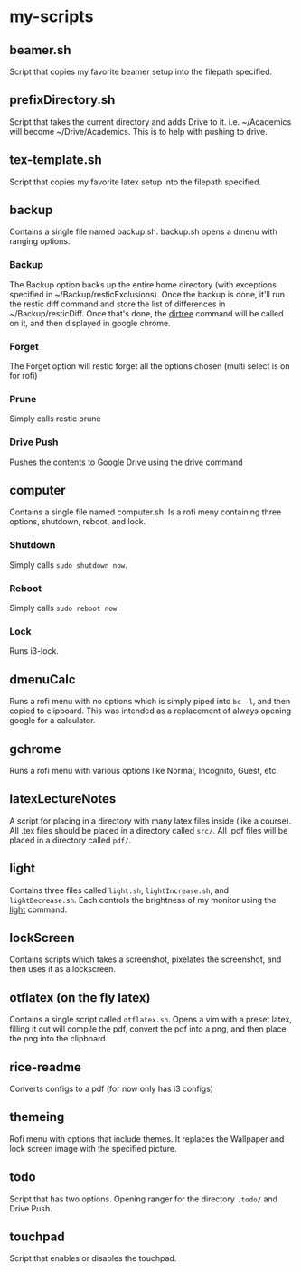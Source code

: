 # my-scripts

## beamer.sh
Script that copies my favorite beamer setup into the filepath specified.
## prefixDirectory.sh
Script that takes the current directory and adds Drive to it.
i.e. ~/Academics will become ~/Drive/Academics.
This is to help with pushing to drive.
## tex-template.sh
Script that copies my favorite latex setup into the filepath specified.

## backup
Contains a single file named backup.sh.
backup.sh opens a dmenu with ranging options.
### Backup
The Backup option backs up the entire home directory (with exceptions specified in ~/Backup/resticExclusions).
Once the backup is done, it'll run the restic diff command and store the list of differences in ~/Backup/resticDiff.
Once that's done, the [dirtree](https://github.com/emad-elsaid/dirtree) command will be called on it, and then displayed in google chrome.
### Forget
The Forget option will restic forget all the options chosen (multi select is on for rofi)
### Prune
Simply calls restic prune
### Drive Push
Pushes the contents to Google Drive using the [drive](https://github.com/odeke-em/drive) command

## computer
Contains a single file named computer.sh.
Is a rofi meny containing three options, shutdown, reboot, and lock.
### Shutdown
Simply calls `sudo shutdown now`.
### Reboot
Simply calls `sudo reboot now`.
### Lock
Runs i3-lock.

## dmenuCalc
Runs a rofi menu with no options which is simply piped into `bc -l`, and then copied to clipboard.
This was intended as a replacement of always opening google for a calculator.

## gchrome
Runs a rofi menu with various options like Normal, Incognito, Guest, etc.

## latexLectureNotes
A script for placing in a directory with many latex files inside (like a course).
All .tex files should be placed in a directory called `src/`.
All .pdf files will be placed in a directory called `pdf/`.

## light
Contains three files called `light.sh`, `lightIncrease.sh`, and `lightDecrease.sh`.
Each controls the brightness of my monitor using the [light](https://github.com/haikarainen/light) command.

## lockScreen
Contains scripts which takes a screenshot, pixelates the screenshot, and then uses it as a lockscreen.

## otflatex (on the fly latex)
Contains a single script called `otflatex.sh`.
Opens a vim with a preset latex, filling it out will compile the pdf, convert the pdf into a png, and then place the png into the clipboard.

## rice-readme
Converts configs to a pdf (for now only has i3 configs)

## themeing 
Rofi menu with options that include themes.
It replaces the Wallpaper and lock screen image with the specified picture.

## todo
Script that has two options.
Opening  ranger for the directory `.todo/` and Drive Push.

## touchpad
Script that enables or disables the touchpad.
